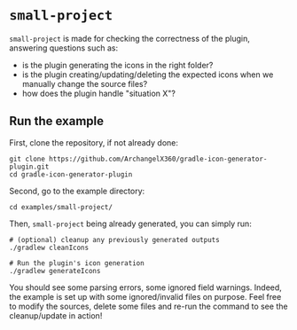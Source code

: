 # `small-project`

`small-project` is made for checking the correctness of the plugin, answering questions such as:

- is the plugin generating the icons in the right folder?
- is the plugin creating/updating/deleting the expected icons when we manually change the source files?
- how does the plugin handle "situation X"?

## Run the example

First, clone the repository, if not already done:
```
git clone https://github.com/ArchangelX360/gradle-icon-generator-plugin.git
cd gradle-icon-generator-plugin
```

Second, go to the example directory:
```
cd examples/small-project/
```

Then, `small-project` being already generated, you can simply run:

```
# (optional) cleanup any previously generated outputs
./gradlew cleanIcons

# Run the plugin's icon generation
./gradlew generateIcons
```

You should see some parsing errors, some ignored field warnings. Indeed, the example is set up with some ignored/invalid
files on purpose. Feel free to modify the sources, delete some files and re-run the command to see the cleanup/update in
action!
